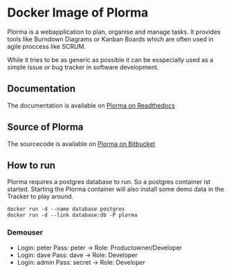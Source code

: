 # Docker Image of Plorma
Plorma is a webapplication to plan, organise and manage tasks. It provides
tools like Burndown Diagrams or Kanban Boards which are often used in agile
proccess like SCRUM.

While it tries to be as generic as possible it can be esspecially used as a
simple issue or bug tracker in software development.

## Documentation
The documentation is available on [Plorma on Readthedocs](http://plorma.readthedocs.org/en/latest)

## Source of Plorma
The sourcecode is available on [Plorma on Bitbucket](https://bitbucket.org/ti/plorma)

## How to run
Plorma requires a postgres database to run. So a postgres container ist
started. Starting the Plorma container will also install some demo data in the
Tracker to play around.

	docker run -d --name database postgres
	docker run -d --link database:db -P plorma

### Demouser
* Login: peter  Pass: peter  -> Role: Productowner/Developer
* Login: dave   Pass: dave   -> Role: Developer
* Login: admin  Pass: secret -> Role: Developer
